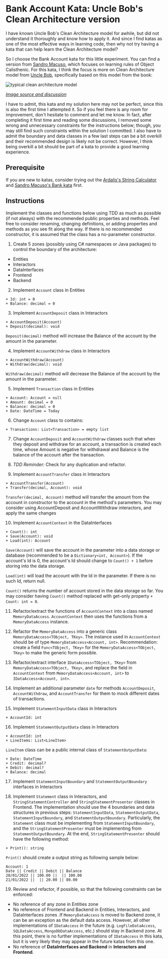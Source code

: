 # Bank Account Kata: Uncle Bob's Clean Architecture version

I have known Uncle Bob's Clean Architecture model for awhile, but did not understand it thoroughly and know how to apply it. And since I find katas as one of the most effective ways in learning code, then why not try having a kata that can help learn the Clean Architecture model?

So I choose the Bank Account kata for this little experiment. You can find a version from [Sandro Macuso](https://github.com/sandromancuso/Bank-kata), which focuses on learning rules of Object Calisthenic. For this kata, I think the focus is more on Clean Architecture model from [Uncle Bob](https://blog.cleancoder.com/uncle-bob/2012/08/13/the-clean-architecture.html), specifically based on this model from the book: 

![typical clean architecture model](https://i.stack.imgur.com/K44FQ.jpg)

<i>[Image source and discussion](https://softwareengineering.stackexchange.com/questions/380251/clean-architecture-what-is-the-view-model)</i>

I have to admit, this kata and my solution here may not be perfect, since this is also the first time I attempted it. So if you feel there is any room for improvement, don't hesitate to comment and let me know. In fact, after completing it first time and reading some discussions, I removed some wrong and unnecessary constraints for the instructions below; though, you may still find such constraints within the solution I committed. I also have to admit the boundary and data classes in a few last steps can be a bit overkill and their recommended design is likely not be correct. However, I think being overkill a bit should be part of a kata to provide a good learning experience.

## Prerequisite

If you are new to katas, consider trying out the [Ardalis's String Calculator](https://www.youtube.com/watch?v=H96nnZuQO00) and [Sandro Macuso's Bank kata](https://github.com/sandromancuso/Bank-kata) first.

## Instructions

Implement the classes and functions below using TDD as much as possible (if not always) with the recommended public properties and methods. Feel free to consider renaming, changing definitions, or adding properties and methods as you see fit along the way. If there is no recommended constructor, it is assumed that the class has a no-parameter constructor.

1. Create 5 zones (possibly using C# namespaces or Java packages) to control the boundary of the architecture:

- Entities
- Interactors
- DataInterfaces
- Frontend
- Backend

2. Implement `Account` class in Entities

```
+ Id: int = 0
+ Balance: decimal = 0
```

3. Implement `AccountDeposit` class in Interactors

```
+ AccountDeposit(Account)
+ Deposit(decimal): void
```

`Deposit(decimal)` method will increase the Balance of the account by the amount in the parameter.

4. Implement `AccountWithdraw` class in Interactors

```
+ AccountWithdraw(Account)
+ Withdraw(decimal): void
```

`Withdraw(decimal)` method will decrease the Balance of the account by the amount in the parameter.

5. Implement `Transaction` class in Entities

```
+ Account: Account = null
+ Amount: decimal = 0
+ Balance: decimal = 0
+ Date: DateTime = Today
```

6. Change `Account` class to contains:

```
+ Transactions: List<Transaction> = empty list
```

7. Change `AccountDeposit` and `AccountWithdraw` classes such that when they deposit and withdraw for an account, a transaction is created each time, whose Amount is negative for withdrawal and Balance is the balance of the account after the transaction.

8. *TDD Reminder:* Check for any duplication and refactor.

9. Implement `AccountTransfer` class in Interactors

```
+ AccountTransfer(Account)
+ Transfer(decimal, Account): void
```

`Transfer(decimal, Account)` method will transfer the amount from the account in constructor to the account in the method's parameters. You may consider using AccountDeposit and AccountWithdraw interactors, and apply the same changes 

10. Implement `AccountContext` in the DataInterfaces

```
+ Count(): int
+ Save(Account): void
+ Load(int): Account
```

`Save(Account)` will save the account in the parameter into a data storage or database (recommended to be a `Dictionary<int, Account>`). If the account's Id is 0, the account's Id should change to `Count() + 1` before storing into the data storage.

`Load(int)` will load the account with the Id in the parameter. If there is no such Id, return null.

`Count()` returns the number of account stored in the data storage so far. You may consider having `Count()` method replaced with get-only property `+ Count: int = 0`.

11. Refactor/extract the functions of `AccountContext` into a class named `MemoryDataAccess`. `AccountContext` then uses the functions from a `MemoryDataAccess` instance.

12. Refactor the `MemoryDataAccess` into a generic class `MemoryDataAccess<TObject, TKey>`. The instance used in `AccountContext` should be of type `MemoryDataAccess<Account, int>`. Recommendation: create a field `Func<TObject, TKey>` for the `MemoryDataAccess<TObject, TKey>` to make the generic form possible.

13. Refactor/extract interface `IDataAccess<TObject, TKey>` from `MemoryDataAccess<TObject, TKey>`, and replace the field in `AccountContext` from `MemoryDataAccess<Account, int>` to `IDataAccess<Account, int>`.

14. Implement an additional parameter `date` for methods `AccountDeposit`, `AccountWithdraw`, and `AccountTransfer` for them to mock different dates of transactions.

15. Implement `StatementInputData` class in Interactors

```
+ AccountId: int
```

16. Implement `StatementOutputData` class in Interactors

```
+ AccountId: int
+ LineItems: List<LineItem>
```

`LineItem` class can be a public internal class of `StatementOutputData`:

```
+ Date: DateTime
+ Credit: decimal?
+ Debit: decimal?
+ Balance: decimal
```

17. Implement `StatementInputBoundary` and `StatementOutputBoundary` interfaces in Interactors

18. Implement `Statement` class in Interactors, and `StringStatementController` and `StringStatementPresenter` classes in Frontend. The implementation should use the 4 boundaries and data structures in previous steps: `StatementInputData`, `StatementOutputData`, `StatementInputBoundary`, and `StatementOutputBoundary`. Particularly, the `Statement` class must be implementing from `StatementInputBoundary`, and the `StringStatementPresenter` must be implementing from `StatementOutputBoundary`. At the end, `StringStatementPresenter` should have the following method:

```
+ Print(): string
```

`Print()` should create a output string as following sample below:

```
Account: 1
Date || Credit || Debit || Balance
20/01/2022 || 100.00 ||  || 100.00
21/01/2022 ||  || 20.00 || 80.00
```

19. Review and refactor, if possible, so that the following constraints can be enforced:

- No reference of any zone in Entities zone
- No reference of Frontend and Backend in Entities, Interactors, and DataInterfaces zones .If `MemoryDataAccess` is moved to Backend zone, it can be an exception as the default data access. However, all other implementations of `IDataAccess` in the future (e.g. `LogFileDataAccess`, `SQLDataAccess`, `MongoDbDataAccess`, etc.) should stay in Backend zone. At this point, there is no further implementations of `IDataAccess` in this kata, but it is very likely they may appear in the future katas from this one.
- No reference of **DataInterfaces and Backend** in **Interactors and Frontend**.
